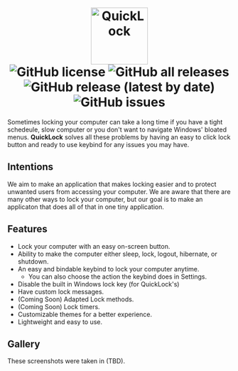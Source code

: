 <h1 align="center">
   <img src="https://user-images.githubusercontent.com/53088136/145694415-865e38fc-757c-4668-a9dc-50605b2961eb.png" alt="QuickLock" height="128" /><br>
  <img alt="GitHub license" src="https://img.shields.io/github/license/litetools/QuickLock?style=flat-square"> <img alt="GitHub all releases" src="https://img.shields.io/github/downloads/LiteTools/QuickLock/total?style=flat-square"> <img alt="GitHub release (latest by date)" src="https://img.shields.io/github/v/release/LiteTools/QuickLock?style=flat-square"> <img alt="GitHub issues" src="https://img.shields.io/github/issues/LiteTools/QuickLock?style=flat-square">
</h1>

Sometimes locking your computer can take a long time if you have a tight schedeule, slow computer or you don't want to navigate Windows' bloated menus. **QuickLock** solves all these problems by having an easy to click lock button and ready to use keybind for any issues you may have.

## Intentions

We aim to make an application that makes locking easier and to protect unwanted users from accessing your computer. We are aware that there are many other ways to lock your computer, but our goal is to make an applicaton that does all of that in one tiny application.
   
## Features

- Lock your computer with an easy on-screen button.
- Ability to make the computer either sleep, lock, logout, hibernate, or shutdown.
- An easy and bindable keybind to lock your computer anytime.
   - You can also choose the action the keybind does in Settings.
- Disable the built in Windows lock key (for QuickLock's)
- Have custom lock messages.
- (Coming Soon) Adapted Lock methods.
- (Coming Soon) Lock timers.
- Customizable themes for a better experience.
- Lightweight and easy to use.

## Gallery
These screenshots were taken in (TBD).
   
